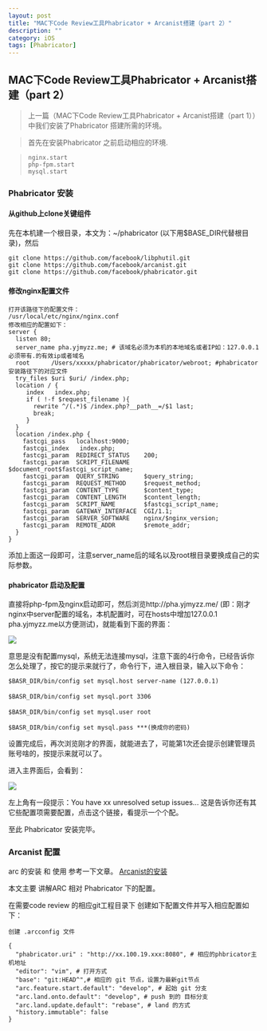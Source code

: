 ```yaml
---
layout: post
title: "MAC下Code Review工具Phabricator + Arcanist搭建（part 2）"
description: ""
category: iOS
tags: [Phabricator]
---
```


## MAC下Code Review工具Phabricator + Arcanist搭建（part 2）

> 上一篇（MAC下Code Review工具Phabricator + Arcanist搭建（part 1））中我们安装了Phabricator 搭建所需的环境。

> 首先在安装Phabricator 之前启动相应的环境.


> ```
> nginx.start
> php-fpm.start
> mysql.start
> ```

<!--more-->

### Phabricator 安装

#### 从github上clone关键组件

先在本机建一个根目录，本文为：~/phabricator (以下用$BASE_DIR代替根目录)，然后

```
git clone https://github.com/facebook/libphutil.git
git clone https://github.com/facebook/arcanist.git
git clone https://github.com/facebook/phabricator.git
```

#### 修改nginx配置文件

```
打开该路径下的配置文件：
/usr/local/etc/nginx/nginx.conf
修改相应的配置如下：
server {
  listen 80;
  server_name pha.yjmyzz.me; # 该域名必须为本机的本地域名或者IP如：127.0.0.1必须带有.的有效ip或者域名
  root      /Users/xxxxx/phabricator/phabricator/webroot; #phabricator安装路径下的对应文件
  try_files $uri $uri/ /index.php;
  location / {
     index   index.php;
     if ( !-f $request_filename ){
       rewrite ^/(.*)$ /index.php?__path__=/$1 last;
       break;
     }
  }
  location /index.php {
    fastcgi_pass   localhost:9000;
    fastcgi_index   index.php;
    fastcgi_param  REDIRECT_STATUS    200;
    fastcgi_param  SCRIPT_FILENAME    $document_root$fastcgi_script_name;
    fastcgi_param  QUERY_STRING       $query_string;
    fastcgi_param  REQUEST_METHOD     $request_method;
    fastcgi_param  CONTENT_TYPE       $content_type;
    fastcgi_param  CONTENT_LENGTH     $content_length;
    fastcgi_param  SCRIPT_NAME        $fastcgi_script_name;
    fastcgi_param  GATEWAY_INTERFACE  CGI/1.1;
    fastcgi_param  SERVER_SOFTWARE    nginx/$nginx_version;
    fastcgi_param  REMOTE_ADDR        $remote_addr;
  }
}
```

添加上面这一段即可，注意server_name后的域名以及root根目录要换成自己的实际参数。

#### phabricator 启动及配置

直接将php-fpm及nginx启动即可，然后浏览http://pha.yjmyzz.me/ (即：刚才nginx中server配置的域名，本机配置时，可在hosts中增加127.0.0.1 pha.yjmyzz.me以方便测试)，就能看到下面的界面：

![](http://images2015.cnblogs.com/blog/27612/201601/27612-20160109195351387-1637751972.png)

意思是没有配置mysql，系统无法连接mysql，注意下面的4行命令，已经告诉你怎么处理了，按它的提示来就行了，命令行下，进入根目录，输入以下命令：

```
$BASR_DIR/bin/config set mysql.host server-name (127.0.0.1)

$BASR_DIR/bin/config set mysql.port 3306　

$BASR_DIR/bin/config set mysql.user root　

$BASR_DIR/bin/config set mysql.pass ***(换成你的密码)　　
```

设置完成后，再次浏览刚才的界面，就能进去了，可能第1次还会提示创建管理员账号啥的，按提示来就可以了。

进入主界面后，会看到：

![](http://images2015.cnblogs.com/blog/27612/201601/27612-20160109201821793-1196956188.png)

左上角有一段提示：You have xx unresolved setup issues... 这是告诉你还有其它些配置项需要配置，点击这个链接，看提示一个个配。

至此 Phabricator 安装完毕。

### Arcanist 配置

arc 的安装 和 使用 参考一下文章。
[Arcanist的安装](https://secure.phabricator.com/book/phabricator/article/arcanist/)

本文主要 讲解ARC 相对 Phabricator 下的配置。


在需要code review 的相应git工程目录下 创建如下配置文件并写入相应配置如下：

```
创建 .arcconfig 文件

{
  "phabricator.uri" : "http://xx.100.19.xxx:8080", # 相应的phbricator主机地址
  "editor": "vim", # 打开方式
  "base": "git:HEAD^",# 相应的 git 节点，设置为最新git节点
  "arc.feature.start.default": "develop", # 起始 git 分支
  "arc.land.onto.default": "develop", # push 到的 目标分支
  "arc.land.update.default": "rebase", # land 的方式
  "history.immutable": false
}
``` 




